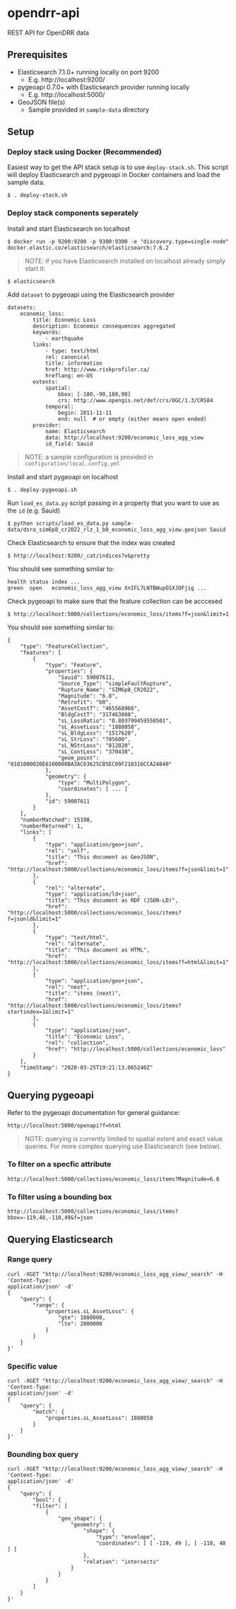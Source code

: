 # opendrr-api
REST API for OpenDRR data

## Prerequisites
 - Elasticsearch 7.1.0+ running locally on port 9200
    - E.g. http://localhost:9200/
- pygeoapi 0.7.0+ with Elasticsearch provider running locally
    - E.g. http://localhost:5000/
- GeoJSON file(s)
    - Sample provided in `sample-data` directory

## Setup

### Deploy stack using Docker (Recommended)

Easiest way to get the API stack setup is to use `deploy-stack.sh`. This script will deploy Elasticsearch and pygeoapi in Docker containers and load the sample data.

    $ . deploy-stack.sh
  
### Deploy stack components seperately

Install and start Elasticsearch on localhost

    $ docker run -p 9200:9200 -p 9300:9300 -e "discovery.type=single-node" docker.elastic.co/elasticsearch/elasticsearch:7.6.2

> NOTE: if you have Elasticsearch installed on localhost already simply start it:

    $ elasticsearch

Add `dataset` to pygeoapi using the Elasticsearch provider

    datasets:
        economic_loss:
            title: Economic Loss
            description: Economic consequences aggregated
            keywords:
                - earthquake
            links:
                - type: text/html
                rel: canonical
                title: information
                href: http://www.riskprofiler.ca/
                hreflang: en-US
            extents:
                spatial:
                    bbox: [-180,-90,180,90]
                    crs: http://www.opengis.net/def/crs/OGC/1.3/CRS84
                temporal:
                    begin: 2011-11-11
                    end: null  # or empty (either means open ended)
            provider:
                name: Elasticsearch
                data: http://localhost:9200/economic_loss_agg_view
                id_field: Sauid

> NOTE: a sample configuration is provided in `configuration/local.config.yml`

Install and start pygeoapi on localhost

    $ . deploy-pygeoapi.sh

Run `load_es_data.py` script passing in a property that you want to use as the `id` (e.g. Sauid)

    $ python scripts/load_es_data.py sample-data/dsra_sim6p8_cr2022_rlz_1_b0_economic_loss_agg_view.geojson Sauid

Check Elasticsearch to ensure that the index was created

    $ http://localhost:9200/_cat/indices?v&pretty

You should see something similar to:

    health status index ...
    green  open   economic_loss_agg_view XnIFL7LNTBWupGSXJOFjig ...

Check pygeoapi to make sure that the feature collection can be acccesed

    $ http://localhost:5000/collections/economic_loss/items?f=json&limit=1

You should see something similar to:

    {
        "type": "FeatureCollection",
        "features": [
            {
                "type": "Feature",
                "properties": {
                    "Sauid": 59007611,
                    "Source_Type": "simpleFaultRupture",
                    "Rupture_Name": "SIM6p8_CR2022",
                    "Magnitude": "6.8",
                    "Retrofit": "b0",
                    "AssetCostT": "465568966",
                    "BldgCostT": "317463008",
                    "sL_LossRatio": "0.803799459550501",
                    "sL_AssetLoss": "1888058",
                    "sL_BldgLoss": "1517620",
                    "sL_StrLoss": "705600",
                    "sL_NStrLoss": "812020",
                    "sL_ContLoss": "370438",
                    "geom_point": "0101000020E6100000BA3AC63625CB5EC09F210316CCA24840"
                },
                "geometry": {
                    "type": "MultiPolygon",
                    "coordinates": [ ... ]
                },
                "id": 59007611
            }
        ],
        "numberMatched": 15198,
        "numberReturned": 1,
        "links": [
            {
                "type": "application/geo+json",
                "rel": "self",
                "title": "This document as GeoJSON",
                "href": "http://localhost:5000/collections/economic_loss/items?f=json&limit=1"
            },
            {
                "rel": "alternate",
                "type": "application/ld+json",
                "title": "This document as RDF (JSON-LD)",
                "href": "http://localhost:5000/collections/economic_loss/items?f=jsonld&limit=1"
            },
            {
                "type": "text/html",
                "rel": "alternate",
                "title": "This document as HTML",
                "href": "http://localhost:5000/collections/economic_loss/items?f=html&limit=1"
            },
            {
                "type": "application/geo+json",
                "rel": "next",
                "title": "items (next)",
                "href": "http://localhost:5000/collections/economic_loss/items?startindex=1&limit=1"
            },
            {
                "type": "application/json",
                "title": "Economic Loss",
                "rel": "collection",
                "href": "http://localhost:5000/collections/economic_loss"
            }
        ],
        "timeStamp": "2020-03-25T19:21:13.065240Z"
    }

## Querying pygeoapi

Refer to the pygeoapi documentation for general guidance:

    http://localhost:5000/openapi?f=html

> NOTE: querying is currently limited to spatial extent and exact value queries. For more complex querying use Elasticsearch (see below).

### To filter on a specfic attribute

    http://localhost:5000/collections/economic_loss/items?Magnitude=6.8

### To filter using a bounding box

    http://localhost:5000/collections/economic_loss/items?bbox=-119,48,-118,49&f=json

## Querying Elasticsearch

### Range query

    curl -XGET "http://localhost:9200/economic_loss_agg_view/_search" -H 'Content-Type: 
    application/json' -d'
    {  
        "query": {    
            "range": {      
                "properties.sL_AssetLoss": {        
                    "gte": 1800000,        
                    "lte": 2000000      
                }    
            }  
        }
    }'

### Specific value

    curl -XGET "http://localhost:9200/economic_loss_agg_view/_search" -H 'Content-Type: 
    application/json' -d'
    {  
        "query": {    
            "match": {      
                "properties.sL_AssetLoss": 1888058    
            }  
        }
    }'

### Bounding box query

    curl -XGET "http://localhost:9200/economic_loss_agg_view/_search" -H 'Content-Type: 
    application/json' -d'
    {  
        "query": {
            "bool": {
            "filter": [
                {
                    "geo_shape": {
                        "geometry": {
                            "shape": {
                                "type": "envelope",
                                "coordinates": [ [ -119, 49 ], [ -118, 48 ] ]
                            },
                            "relation": "intersects"
                        }
                    }
                }
            ]
        }
    }'
